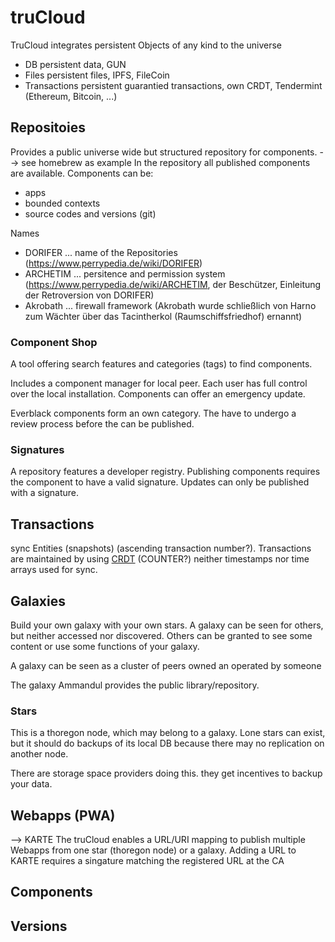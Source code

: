 truCloud
========

TruCloud integrates persistent Objects of any kind to the universe
- DB                persistent data, GUN
- Files             persistent files, IPFS, FileCoin
- Transactions      persistent guarantied transactions, own CRDT, Tendermint (Ethereum, Bitcoin, ...)


## Repositoies
Provides a public universe wide but structured repository for components.
--> see homebrew as example 
In the repository all published components are available.
Components can be:
- apps
- bounded contexts
- source codes and versions (git)


Names
- DORIFER     ... name of the Repositories   (https://www.perrypedia.de/wiki/DORIFER)
- ARCHETIM    ... persitence and permission system          (https://www.perrypedia.de/wiki/ARCHETIM, der Beschützer, Einleitung der Retroversion von DORIFER)
- Akrobath    ... firewall framework (Akrobath wurde schließlich von Harno zum Wächter über das Tacintherkol (Raumschiffsfriedhof) ernannt)


### Component Shop

A tool offering search features and categories (tags) to find components.

Includes a component manager for local peer. Each user has full control over the
local installation. Components can offer an emergency update.

Everblack components form an own category. The have to undergo a review process before
the can be published. 

### Signatures

A repository features a developer registry. Publishing components requires
the component to have a valid signature. Updates can only be published 
with a signature.

## Transactions

sync Entities (snapshots) (ascending transaction number?).
Transactions are maintained by using [CRDT](https://github.com/yjs/yjs#Yjs-CRDT-Algorithm) (COUNTER?)
neither timestamps nor time arrays used for sync.  


## Galaxies

Build your own galaxy with your own stars. A galaxy can be seen for others,
but neither accessed nor discovered. Others can be granted to see some content or
use some functions of your galaxy. 

A galaxy can be seen as a cluster of peers owned an operated by someone 

The galaxy Ammandul provides the public library/repository.

### Stars

This is a thoregon node, which may belong to a galaxy.  Lone stars can exist, but it should
do backups of its local DB because there may no replication on another node.

There are storage space providers doing this. they get incentives to backup your data.

## Webapps (PWA)
--> KARTE
The truCloud enables a URL/URI mapping to publish multiple Webapps from one star (thoregon node)
or a galaxy.
Adding a URL to KARTE requires a singature matching the registered URL at the CA

## Components 

## Versions

